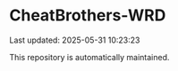 # CheatBrothers-WRD

Last updated: 2025-05-31 10:23:23

This repository is automatically maintained.
